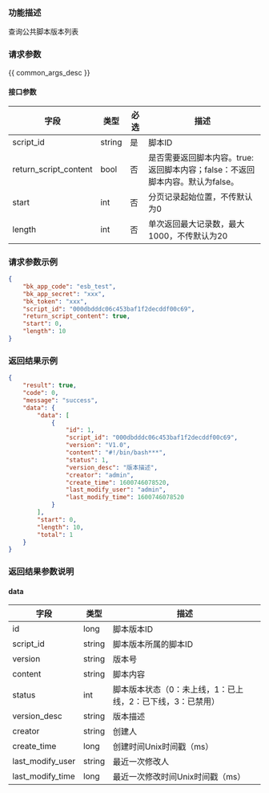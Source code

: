 ### 功能描述

查询公共脚本版本列表

### 请求参数

{{ common_args_desc }}

#### 接口参数

| 字段       |  类型      | 必选   |  描述      |
|----------------------|------------|--------|------------|
| script_id              |  string    | 是     | 脚本ID |
| return_script_content  |  bool      | 否     | 是否需要返回脚本内容。true:返回脚本内容；false：不返回脚本内容。默认为false。 |
| start                  |  int       | 否     | 分页记录起始位置，不传默认为0 |
| length                 |  int       | 否     | 单次返回最大记录数，最大1000，不传默认为20 |

### 请求参数示例

```json
{
    "bk_app_code": "esb_test",
    "bk_app_secret": "xxx",
    "bk_token": "xxx",
    "script_id": "000dbdddc06c453baf1f2decddf00c69",
    "return_script_content": true,
    "start": 0,
    "length": 10
}
```

### 返回结果示例

```json
{
    "result": true, 
    "code": 0, 
    "message": "success", 
    "data": {
        "data": [
            {
                "id": 1, 
                "script_id": "000dbdddc06c453baf1f2decddf00c69", 
                "version": "V1.0", 
                "content": "#!/bin/bash***", 
                "status": 1, 
                "version_desc": "版本描述", 
                "creator": "admin", 
                "create_time": 1600746078520, 
                "last_modify_user": "admin", 
                "last_modify_time": 1600746078520
            }
        ], 
        "start": 0, 
        "length": 10, 
        "total": 1
    }
}
```

### 返回结果参数说明

#### data

| 字段      | 类型      | 描述      |
|-----------|-----------|-----------|
| id                | long      | 脚本版本ID |
| script_id         | string    | 脚本版本所属的脚本ID |
| version           | string    | 版本号 |
| content           | string    | 脚本内容 |
| status            | int       | 脚本版本状态（0：未上线，1：已上线，2：已下线，3：已禁用） |
| version_desc      | string    | 版本描述  |
| creator           | string    | 创建人 |
| create_time       | long      | 创建时间Unix时间戳（ms） |
| last_modify_user  | string    | 最近一次修改人 |
| last_modify_time  | long      | 最近一次修改时间Unix时间戳（ms） |
